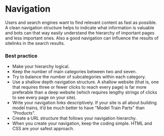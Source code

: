 # Navigation
Users and search engines want to find relevant content as fast as possible. A clean navigation structure helps to indicate what information is valuable and bots can that way easily understand the hierarchy of important pages and less important ones. Also a good navigation can influence the results of sitelinks in the search results.

### Best practice
* Make your hierarchy logical.
* Keep the number of main categories between two and seven.
* Try to balance the number of subcategories within each category.
* Use a shallow depth navigation structure. A shallow website (that is, one that requires three or fewer clicks to reach every page) is far more preferable than a deep website (which requires lengthy strings of clicks to see every page on your site).
* Write your navigation links descriptively. If your site is all about building model trains, it’d be much better to have "Model Train Parts" than "Products".
* Create a URL structure that follows your navigation hierarchy.
* When you create your navigation, keep the coding simple. HTML and CSS are your safest approach.
